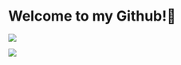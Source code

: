 
<h1> Welcome to my Github!👋</h1>

<p> <img src="![Top Langs](https://github-readme-stats.vercel.app/api/top-langs/?username=minecarman&theme=tokyonight)
"/>
</p>

 <p> <img src="https://camo.githubusercontent.com/6eac5738275f86bb13dbdcb48a907dfb34aa293a4b88ebc9a5ab510a126dd00e/68747470733a2f2f6d656469612e67697068792e636f6d2f6d656469612f506951656a4566333131313655526a7534562f67697068792e676966"/>
 </p>

 
